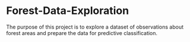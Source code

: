 # Forest-Data-Exploration
The purpose of this project is to explore a dataset of observations about forest areas and prepare the data for predictive classification.
